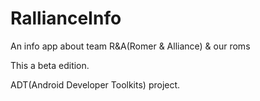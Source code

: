 RallianceInfo
=============

An info app about team R&amp;A(Romer &amp; Alliance) &amp; our roms

This a beta edition.

ADT(Android Developer Toolkits) project.
